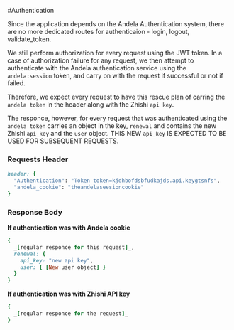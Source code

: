 #Authentication

Since the application depends on the Andela Authentication system, there are no more dedicated routes for authenticaion - login, logout, validate_token.

We still perform authorization for every request using the JWT token. In a case of authorization failure for any request, we then attempt to authenticate with the Andela authentication service using the `andela:session` token, and carry on with the request if successful or not if failed.

Therefore, we expect every request to have this rescue plan of carring the `andela token` in the header along with the Zhishi `api key`.

The responce, however, for every request that was authenticated using the `andela token` carries an object in the key, `renewal` and contains the new Zhishi `api_key` and  the `user` object.
THIS NEW `api_key` IS EXPECTED TO BE USED FOR SUBSEQUENT REQUESTS.

### Requests Header
```ruby
header: {
  "Authentication": "Token token=kjdhbofdsbfudkajds.api.keygtsnfs",
  "andela_cookie": "theandelaseesioncookie"
}
```

### Response Body
**If authentication was with Andela cookie**
```ruby
{
  _[regular responce for this request]_,
  renewal: {
    api_key: "new api key",
    user: { [New user object] }
  }
}
```

**If authentication was with Zhishi API key**
```ruby
{
  _[reqular responce for the request]_
}
```
